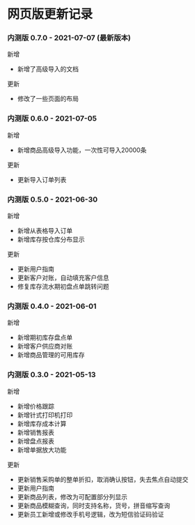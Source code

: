 # 网页版更新记录

### 内测版 0.7.0 - 2021-07-07 (最新版本)
新增
- 新增了高级导入的文档

更新
- 修改了一些页面的布局

### 内测版 0.6.0 - 2021-07-05
新增
- 新增商品高级导入功能，一次性可导入20000条

更新
- 更新导入订单列表

### 内测版 0.5.0 - 2021-06-30 
新增
- 新增从表格导入订单
- 新增库存按仓库分布显示

更新
- 更新用户指南
- 更新客户对账，自动填充客户信息
- 修复库存流水期初盘点单跳转问题

### 内测版 0.4.0 - 2021-06-01 
新增
- 新增期初库存盘点单
- 新增客户供应商对账
- 新增商品管理的可用库存


### 内测版 0.3.0 - 2021-05-13
新增
- 新增价格跟踪
- 新增针式打印机打印
- 新增库存成本计算
- 新增销售报表
- 新增盘点报表
- 新增单据放大功能

更新
- 更新销售采购单的整单折扣，取消确认按钮，失去焦点自动提交
- 更新用户指南
- 更新商品列表，修改为可配置部分列显示
- 更新商品模糊查询，同时支持名称，货号，拼音缩写查询
- 更新员工新增或修改手机号逻辑，改为短信验证码验证


